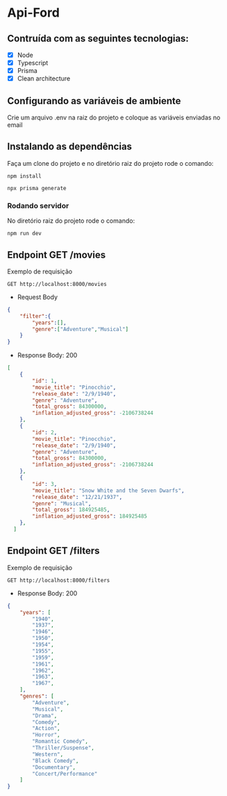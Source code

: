 # Api-Ford

## Contruída com as seguintes tecnologias:
- [x] Node 
- [x] Typescript 
- [x] Prisma
- [x] Clean architecture 

## Configurando as variáveis de ambiente

Crie um arquivo .env na raiz do projeto e coloque as variáveis enviadas no email

## Instalando as dependências

Faça um clone do projeto e no diretório raiz do projeto rode o comando:

```
npm install
```

```
npx prisma generate
```
### Rodando servidor

No diretório raiz do projeto rode o comando:

```
npm run dev
```

## Endpoint GET /movies

Exemplo de requisição 
```http
GET http://localhost:8000/movies
```

* Request Body


```json
{	
	"filter":{
		"years":[],
		"genre":["Adventure","Musical"]
	} 
}
```

* Response Body: 200

```json
[
	{
		"id": 1,
		"movie_title": "Pinocchio",
		"release_date": "2/9/1940",
		"genre": "Adventure",
		"total_gross": 84300000,
		"inflation_adjusted_gross": -2106738244
	},
	{
		"id": 2,
		"movie_title": "Pinocchio",
		"release_date": "2/9/1940",
		"genre": "Adventure",
		"total_gross": 84300000,
		"inflation_adjusted_gross": -2106738244
	},
	{
		"id": 3,
		"movie_title": "Snow White and the Seven Dwarfs",
		"release_date": "12/21/1937",
		"genre": "Musical",
		"total_gross": 184925485,
		"inflation_adjusted_gross": 184925485
	},
  ]
```


## Endpoint GET /filters

Exemplo de requisição 
```http
GET http://localhost:8000/filters
```


* Response Body: 200

```json
{
	"years": [
		"1940",
		"1937",
		"1946",
		"1950",
		"1954",
		"1955",
		"1959",
		"1961",
		"1962",
		"1963",
		"1967",
	],
	"genres": [
		"Adventure",
		"Musical",
		"Drama",
		"Comedy",
		"Action",
		"Horror",
		"Romantic Comedy",
		"Thriller/Suspense",
		"Western",
		"Black Comedy",
		"Documentary",
		"Concert/Performance"
	]
}
```
